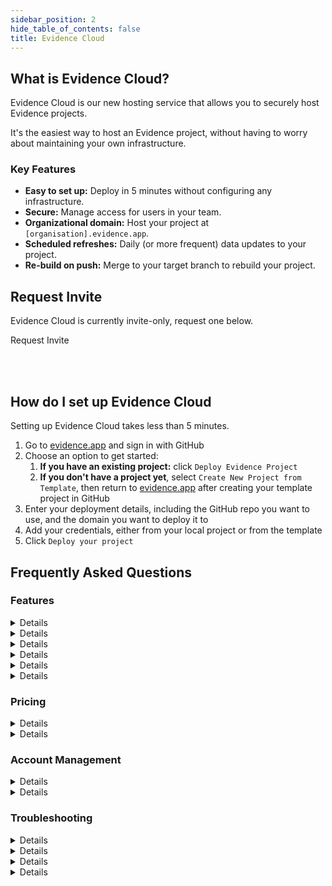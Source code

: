 ```yaml
---
sidebar_position: 2
hide_table_of_contents: false
title: Evidence Cloud
---
```


## What is Evidence Cloud?

Evidence Cloud is our new hosting service that allows you to securely host Evidence projects.

It's the easiest way to host an Evidence project, without having to worry about maintaining your own infrastructure.

### Key Features

- **Easy to set up:** Deploy in 5 minutes without configuring any infrastructure.
- **Secure:** Manage access for users in your team.
- **Organizational domain:** Host your project at `[organisation].evidence.app`.
- **Scheduled refreshes:** Daily (or more frequent) data updates to your project.
- **Re-build on push:** Merge to your target branch to rebuild your project.

## Request Invite

Evidence Cloud is currently invite-only, request one below.

<LinkButton url="https://du3tapwtcbi.typeform.com/to/kwp7ZD3q?utm_source=docs"> Request Invite </LinkButton>

<br/>
<br/>

## How do I set up Evidence Cloud

Setting up Evidence Cloud takes less than 5 minutes.

1. Go to [evidence.app](https://evidence.app) and sign in with GitHub
1. Choose an option to get started:
   1. **If you have an existing project:** click `Deploy Evidence Project`
   1. **If you don't have a project yet**, select `Create New Project from Template`, then return to [evidence.app](https://evidence.app) after creating your template project in GitHub
1. Enter your deployment details, including the GitHub repo you want to use, and the domain you want to deploy it to
1. Add your credentials, either from your local project or from the template
1. Click `Deploy your project`


## Frequently Asked Questions

### Features


<Details title="What causes my data to update?">

- Pushes to your target branch.
- Clicking the `Redeploy` button in the UI.
- You can also set up a regularly scheduled refresh.

</Details>

<Details title="How frequently does Evidence Cloud refresh my data?">
You can set up data refreshes as regularly as you need.
</Details>

<Details title="How do I get more frequent data refreshes?">

Email us: [archie@evidence.dev](mailto:archie@evidence.dev), or reach out on 
Evidence Cloud chat.
</Details>

<Details title="How does authentication work for my deployed project?">

    Each viewer account is provided with a unique login to access the project. You can manage viewers in the Evidence Cloud UI.
</Details>

<Details title="How can I create a public Evidence Cloud site?">

    If you want your Evidence Cloud project URL to be accessible to anyone, deploy your site, and reach out on Evidence Cloud chat. We will verify your identity before making the site public.
</Details>

<Details title="How do I set up development previews?">

Alongside your `main` branch, set up a secondary project targeting a development branch (e.g. `dev`) whenever you merge changes into `dev`, you will get a preview. When you are ready to release changes, merge these into `main`.

You can set up different database credentials for development deployments, which allows 
you to use development data before it is in your production db.

</Details>



### Pricing

<Details title="Is Evidence Cloud free?">

Evidence Cloud's Free tier offers up to 5 viewer accounts, and up to one connected repository. Beyond this, you can upgrade to a [paid plan](https://evidence.dev/cloud).

</Details>

<Details title="How do I get onto a Team or Embedded plan?">

Email us: [archie@evidence.dev](mailto:archie@evidence.dev), or reach out on Evidence Cloud chat. 
</Details>


### Account Management

<Details title="How do I add a new developer to my Evidence project?">

Give them access to your [Github repository](https://docs.github.com/en/organizations/managing-user-access-to-your-organizations-repositories/managing-repository-roles/managing-an-individuals-access-to-an-organization-repository). All Evidence Cloud plans come with unlimited developer accounts.

</Details>

<Details title="Which git providers can I use with Evidence Cloud?">

Currently we support GitHub by default. If your team needs another git provider, reach out on [Slack](https://slack.evidence.dev).

</Details>

### Troubleshooting

<Details title="I've successfully deployed the template project. How do I edit it?">

Clone the git repository to your local machine (the repo URL is shown in the cloud UI), make edits to the code and/or database settings, and merge the edits to your target branch.

</Details>


<Details title="How long do builds take?">

Most builds will be completed in under 2 minutes, and you can track progress in the build logs. The initial deployment may take longer as we provision your account.

</Details>


<Details title="When can I expect build failures?">

Evidence will not deploy sites with errors to prevent users from seeing broken reports. Usually, this is caused by an error with your project code.  Enter `npm run build` in your editor to test if the build succeeds locally. If you are still having issues, reach out on [Slack](https://slack.evidence.dev).

</Details>

<Details title="How can I prevent queries or components with errors from making it to my site?">

As a default, a failed chart or query will not throw an error. To prevent failed charts or queries from building successfully, edit the build command in `package.json` to `"build": "evidence build:strict"`.

</Details>